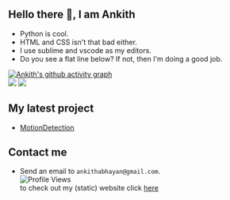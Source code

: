 ## Hello there 👋, I am Ankith  
- Python is cool.  
- HTML and CSS isn't that bad either.  
- I use sublime and vscode as my editors. 
- Do you see a flat line below? If not, then I'm doing a good job.     

[![Ankith's github activity graph](https://activity-graph.herokuapp.com/graph?username=AnkithAbhayan)](https://github.com/ashutosh00710/github-readme-activity-graph)     
<img src="https://github-readme-stats.vercel.app/api?username=AnkithAbhayan&theme=merko&include_all_commits=true"/>  <img src="https://github-readme-stats.vercel.app/api/top-langs/?username=AnkithAbhayan&card_width=325"/>  

## My latest project
- [MotionDetection](https://github.com/AnkithAbhayan/MotionDetection)
## Contact me      
- Send an email to `ankithabhayan@gmail.com`.  
![Profile Views](https://api.ghprofile.me/view?username=AnkithAbhayan&label=profile_views)  
to check out my (static) website click [here](https://AnkithAbhayan.github.io)    
